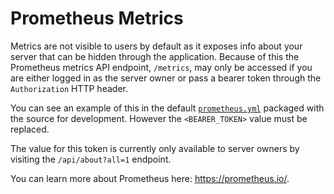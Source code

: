 # Prometheus Metrics

Metrics are not visible to users by default as it exposes info about your server that can be hidden through the application. Because of this the Prometheus metrics API endpoint, `/metrics`, may only be accessed if you are either logged in as the server owner or pass a bearer token through the `Authorization` HTTP header.

You can see an example of this in the default [`prometheus.yml`](./../data/prometheus/prometheus.yml) packaged with the source for development. However the `<BEARER_TOKEN>` value must be replaced.

The value for this token is currently only available to server owners by visiting the `/api/about?all=1` endpoint.

You can learn more about Prometheus here: https://prometheus.io/.
